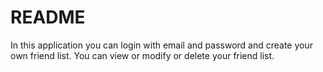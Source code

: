 # README

In this application you can login with email and password and create your own friend list. You can view or modify or delete your friend list. 


